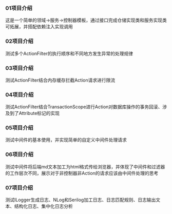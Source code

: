 ### 01项目介绍
这是一个简单的领域->服务->控制器模板，通过接口完成仓储实现类和服务实现类可拓展，并搭配依赖注入实现调用

### 02项目介绍
测试多个ActionFilter的执行顺序和不同地方发生异常的处理规律

### 03项目介绍
测试ActionFilter结合内存缓存拦截Action请求进行限流

### 04项目介绍
测试ActionFilter结合TransactionScope进行Action对数据库操作的事务回滚、涉及到了Attribute标记的实现

### 05项目介绍
测试中间件的基本使用，并实现简单的自定义中间件处理请求

### 06项目介绍
测试中间件将后端md文本加工为html格式传给浏览器，并体现了中间件和过滤器的工作层次不同，展示对于非控制器非Action的请求应该由中间件处理的思考

### 07项目介绍
测试ILogger生成日志、NLog和Serilog加工日志、日志匹配规则、日志输出文本、结构化日志、集中化日志分析